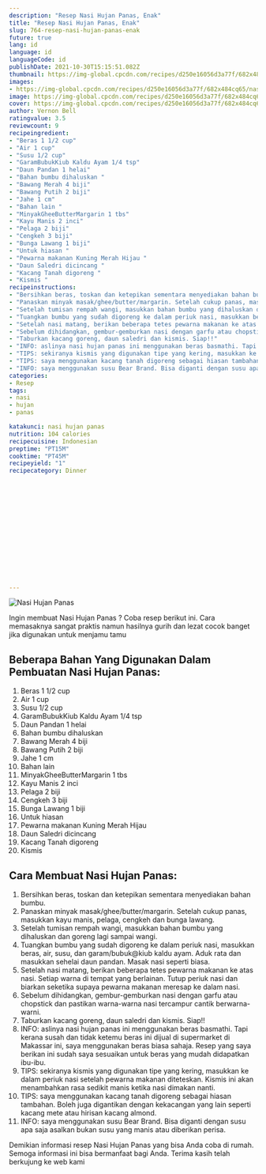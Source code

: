 ```yaml
---
description: "Resep Nasi Hujan Panas, Enak"
title: "Resep Nasi Hujan Panas, Enak"
slug: 764-resep-nasi-hujan-panas-enak
future: true
lang: id
language: id
languageCode: id
publishDate: 2021-10-30T15:15:51.082Z 
thumbnail: https://img-global.cpcdn.com/recipes/d250e16056d3a77f/682x484cq65/nasi-hujan-panas-foto-resep-utama.webp
images:
- https://img-global.cpcdn.com/recipes/d250e16056d3a77f/682x484cq65/nasi-hujan-panas-foto-resep-utama.webp
image: https://img-global.cpcdn.com/recipes/d250e16056d3a77f/682x484cq65/nasi-hujan-panas-foto-resep-utama.webp
cover: https://img-global.cpcdn.com/recipes/d250e16056d3a77f/682x484cq65/nasi-hujan-panas-foto-resep-utama.webp
author: Vernon Bell
ratingvalue: 3.5
reviewcount: 9
recipeingredient:
- "Beras 1 1/2 cup"
- "Air 1 cup"
- "Susu 1/2 cup"
- "GaramBubukKiub Kaldu Ayam 1/4 tsp"
- "Daun Pandan 1 helai"
- "Bahan bumbu dihaluskan "
- "Bawang Merah 4 biji"
- "Bawang Putih 2 biji"
- "Jahe 1 cm"
- "Bahan lain "
- "MinyakGheeButterMargarin 1 tbs"
- "Kayu Manis 2 inci"
- "Pelaga 2 biji"
- "Cengkeh 3 biji"
- "Bunga Lawang 1 biji"
- "Untuk hiasan "
- "Pewarna makanan Kuning Merah Hijau "
- "Daun Saledri dicincang "
- "Kacang Tanah digoreng "
- "Kismis "
recipeinstructions:
- "Bersihkan beras, toskan dan ketepikan sementara menyediakan bahan bumbu."
- "Panaskan minyak masak/ghee/butter/margarin. Setelah cukup panas, masukkan kayu manis, pelaga, cengkeh dan bunga lawang."
- "Setelah tumisan rempah wangi, masukkan bahan bumbu yang dihaluskan dan goreng lagi sampai wangi."
- "Tuangkan bumbu yang sudah digoreng ke dalam periuk nasi, masukkan beras, air, susu, dan garam/bubuk@kiub kaldu ayam. Aduk rata dan masukkan sehelai daun pandan. Masak nasi seperti biasa."
- "Setelah nasi matang, berikan beberapa tetes pewarna makanan ke atas nasi. Setiap warna di tempat yang berlainan. Tutup periuk nasi dan biarkan seketika supaya pewarna makanan meresap ke dalam nasi."
- "Sebelum dihidangkan, gembur-gemburkan nasi dengan garfu atau chopstick dan pastikan warna-warna nasi tercampur cantik berwarna-warni."
- "Taburkan kacang goreng, daun saledri dan kismis. Siap!!"
- "INFO: aslinya nasi hujan panas ini menggunakan beras basmathi. Tapi kerana susah dan tidak ketemu beras ini dijual di supermarket di Makassar ini, saya menggunakan beras biasa sahaja. Resep yang saya berikan ini sudah saya sesuaikan untuk beras yang mudah didapatkan ibu-ibu."
- "TIPS: sekiranya kismis yang digunakan tipe yang kering, masukkan ke dalam periuk nasi setelah pewarna makanan diteteskan. Kismis ini akan menambahkan rasa sedikit manis ketika nasi dimakan nanti."
- "TIPS: saya menggunakan kacang tanah digoreng sebagai hiasan tambahan. Boleh juga digantikan dengan kekacangan yang lain seperti kacang mete atau hirisan kacang almond."
- "INFO: saya menggunakan susu Bear Brand. Bisa diganti dengan susu apa saja asalkan bukan susu yang manis atau diberikan perisa."
categories:
- Resep
tags:
- nasi
- hujan
- panas

katakunci: nasi hujan panas 
nutrition: 104 calories
recipecuisine: Indonesian
preptime: "PT15M"
cooktime: "PT45M"
recipeyield: "1"
recipecategory: Dinner


     
    
    
    
    
    
    
    
    
    
    
      
    
---
```



![Nasi Hujan Panas](https://img-global.cpcdn.com/recipes/d250e16056d3a77f/682x484cq65/nasi-hujan-panas-foto-resep-utama.webp)

Ingin membuat Nasi Hujan Panas ? Coba resep berikut ini. Cara memasaknya sangat praktis namun hasilnya gurih dan lezat cocok banget jika digunakan untuk menjamu tamu

<!--inarticleads1-->

## Beberapa Bahan Yang Digunakan Dalam Pembuatan Nasi Hujan Panas:

1. Beras 1 1/2 cup
1. Air 1 cup
1. Susu 1/2 cup
1. GaramBubukKiub Kaldu Ayam 1/4 tsp
1. Daun Pandan 1 helai
1. Bahan bumbu dihaluskan 
1. Bawang Merah 4 biji
1. Bawang Putih 2 biji
1. Jahe 1 cm
1. Bahan lain 
1. MinyakGheeButterMargarin 1 tbs
1. Kayu Manis 2 inci
1. Pelaga 2 biji
1. Cengkeh 3 biji
1. Bunga Lawang 1 biji
1. Untuk hiasan 
1. Pewarna makanan Kuning Merah Hijau 
1. Daun Saledri dicincang 
1. Kacang Tanah digoreng 
1. Kismis 



<!--inarticleads2-->

## Cara Membuat Nasi Hujan Panas:

1. Bersihkan beras, toskan dan ketepikan sementara menyediakan bahan bumbu.
1. Panaskan minyak masak/ghee/butter/margarin. Setelah cukup panas, masukkan kayu manis, pelaga, cengkeh dan bunga lawang.
1. Setelah tumisan rempah wangi, masukkan bahan bumbu yang dihaluskan dan goreng lagi sampai wangi.
1. Tuangkan bumbu yang sudah digoreng ke dalam periuk nasi, masukkan beras, air, susu, dan garam/bubuk@kiub kaldu ayam. Aduk rata dan masukkan sehelai daun pandan. Masak nasi seperti biasa.
1. Setelah nasi matang, berikan beberapa tetes pewarna makanan ke atas nasi. Setiap warna di tempat yang berlainan. Tutup periuk nasi dan biarkan seketika supaya pewarna makanan meresap ke dalam nasi.
1. Sebelum dihidangkan, gembur-gemburkan nasi dengan garfu atau chopstick dan pastikan warna-warna nasi tercampur cantik berwarna-warni.
1. Taburkan kacang goreng, daun saledri dan kismis. Siap!!
1. INFO: aslinya nasi hujan panas ini menggunakan beras basmathi. Tapi kerana susah dan tidak ketemu beras ini dijual di supermarket di Makassar ini, saya menggunakan beras biasa sahaja. Resep yang saya berikan ini sudah saya sesuaikan untuk beras yang mudah didapatkan ibu-ibu.
1. TIPS: sekiranya kismis yang digunakan tipe yang kering, masukkan ke dalam periuk nasi setelah pewarna makanan diteteskan. Kismis ini akan menambahkan rasa sedikit manis ketika nasi dimakan nanti.
1. TIPS: saya menggunakan kacang tanah digoreng sebagai hiasan tambahan. Boleh juga digantikan dengan kekacangan yang lain seperti kacang mete atau hirisan kacang almond.
1. INFO: saya menggunakan susu Bear Brand. Bisa diganti dengan susu apa saja asalkan bukan susu yang manis atau diberikan perisa.




Demikian informasi  resep Nasi Hujan Panas   yang bisa Anda coba di rumah. Semoga informasi ini bisa bermanfaat bagi Anda. Terima kasih telah berkujung ke web kami
